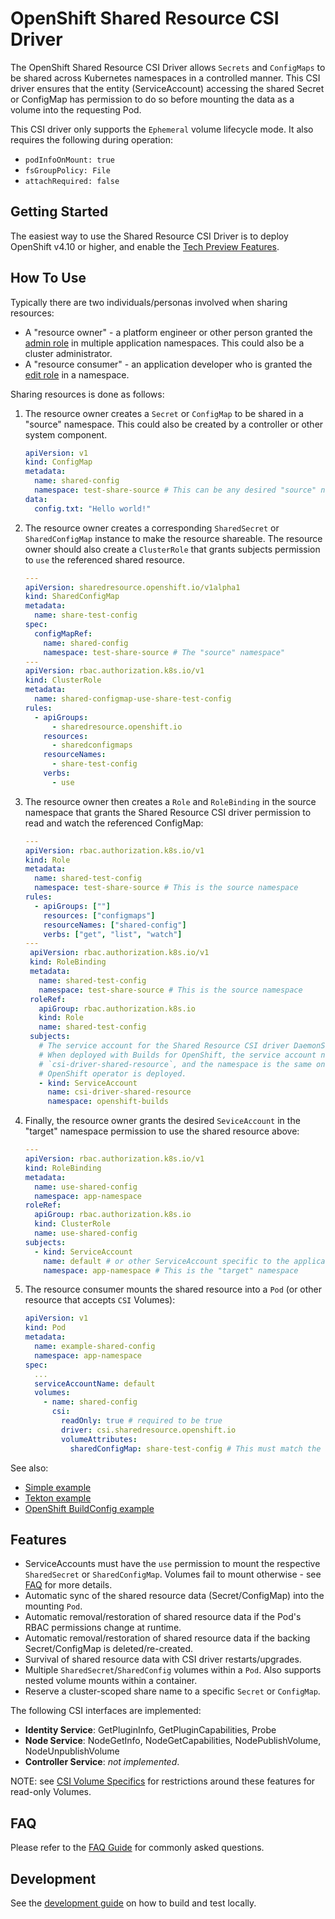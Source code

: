 # OpenShift Shared Resource CSI Driver

The OpenShift Shared Resource CSI Driver allows `Secrets` and `ConfigMaps` to be
shared across Kubernetes namespaces in a controlled manner. This CSI driver
ensures that the entity (ServiceAccount) accessing the shared Secret or ConfigMap
has permission to do so before mounting the data as a volume into the requesting
Pod.

This CSI driver only supports the `Ephemeral` volume lifecycle mode.
It also requires the following during operation:

- `podInfoOnMount: true`
- `fsGroupPolicy: File`
- `attachRequired: false`

## Getting Started

The easiest way to use the Shared Resource CSI Driver is to deploy OpenShift
v4.10 or higher, and enable the
[Tech Preview Features](https://docs.openshift.com/container-platform/latest/post_installation_configuration/cluster-tasks.html#post-install-tp-tasks).

## How To Use

Typically there are two individuals/personas involved when sharing resources:

- A "resource owner" - a platform engineer or other person granted the 
  [admin role](https://kubernetes.io/docs/reference/access-authn-authz/rbac/#user-facing-roles)
  in multiple application namespaces. This could also be a cluster administrator.
- A "resource consumer" - an application developer who is granted the
  [edit role](https://kubernetes.io/docs/reference/access-authn-authz/rbac/#user-facing-roles)
  in a namespace.

Sharing resources is done as follows:

1. The resource owner creates a `Secret` or `ConfigMap` to be shared in a
   "source" namespace. This could also be created by a controller or other system
   component.

   ```yaml
   apiVersion: v1
   kind: ConfigMap
   metadata:
     name: shared-config
     namespace: test-share-source # This can be any desired "source" namespace
   data:
     config.txt: "Hello world!"
   ```

2. The resource owner creates a corresponding `SharedSecret` or `SharedConfigMap` instance to
   make the resource shareable. The resource owner should also create a `ClusterRole` that grants
   subjects permission to `use` the referenced shared resource.

   ```yaml
   ---
   apiVersion: sharedresource.openshift.io/v1alpha1
   kind: SharedConfigMap
   metadata:
     name: share-test-config
   spec:
     configMapRef:
       name: shared-config
       namespace: test-share-source # The "source" namespace"
   ---
   apiVersion: rbac.authorization.k8s.io/v1
   kind: ClusterRole
   metadata:
     name: shared-configmap-use-share-test-config
   rules:
     - apiGroups:
         - sharedresource.openshift.io
       resources:
         - sharedconfigmaps
       resourceNames:
         - share-test-config
       verbs:
         - use
   ```

3. The resource owner then creates a `Role` and `RoleBinding` in the source namespace that grants
   the Shared Resource CSI driver permission to read and watch the referenced ConfigMap:

   ```yaml
   ---
   apiVersion: rbac.authorization.k8s.io/v1
   kind: Role
   metadata:
     name: shared-test-config
     namespace: test-share-source # This is the source namespace
   rules:
     - apiGroups: [""]
       resources: ["configmaps"]
       resourceNames: ["shared-config"]
       verbs: ["get", "list", "watch"]
   ---
    apiVersion: rbac.authorization.k8s.io/v1
    kind: RoleBinding
    metadata:
      name: shared-test-config
      namespace: test-share-source # This is the source namespace
    roleRef:
      apiGroup: rbac.authorization.k8s.io
      kind: Role
      name: shared-test-config
    subjects:
      # The service account for the Shared Resource CSI driver DaemonSet must be listed here.
      # When deployed with Builds for OpenShift, the service account name is
      # `csi-driver-shared-resource`, and the namespace is the same one where the Builds for
      # OpenShift operator is deployed.
      - kind: ServiceAccount
        name: csi-driver-shared-resource
        namespace: openshift-builds
    ```

4. Finally, the resource owner grants the desired `SeviceAccount` in the "target"
   namespace permission to use the shared resource above:

   ```yaml
   ---
   apiVersion: rbac.authorization.k8s.io/v1
   kind: RoleBinding
   metadata:
     name: use-shared-config
     namespace: app-namespace
   roleRef:
     apiGroup: rbac.authorization.k8s.io
     kind: ClusterRole
     name: use-shared-config
   subjects:
     - kind: ServiceAccount
       name: default # or other ServiceAccount specific to the application
       namespace: app-namespace # This is the "target" namespace
   ```

5. The resource consumer mounts the shared resource into a `Pod` (or other resource that accepts
   `CSI` Volumes):

   ```yaml
   apiVersion: v1
   kind: Pod
   metadata:
     name: example-shared-config
     namespace: app-namespace
   spec:
     ...
     serviceAccountName: default
     volumes:
       - name: shared-config
         csi:
           readOnly: true # required to be true
           driver: csi.sharedresource.openshift.io
           volumeAttributes:
             sharedConfigMap: share-test-config # This must match the name of the SharedConfigMap
   ```

See also:

- [Simple example](docs/simple-example.md)
- [Tekton example](docs/tekton-example.md)
- [OpenShift BuildConfig example](docs/build-with-rhel-entitlements.md)

## Features

- ServiceAccounts must have the `use` permission to mount the respective
  `SharedSecret` or `SharedConfigMap`. Volumes fail to mount otherwise - see 
  [FAQ](docs/faq.md) for more details.
- Automatic sync of the shared resource data (Secret/ConfigMap) into the mounting
  `Pod`.
- Automatic removal/restoration of shared resource data if the Pod's RBAC
  permissions change at runtime.
- Automatic removal/restoration of shared resource data if the backing
  Secret/ConfigMap is deleted/re-created.
- Survival of shared resource data with CSI driver restarts/upgrades.
- Multiple `SharedSecret`/`SharedConfig` volumes within a `Pod`. Also supports
  nested volume mounts within a container.
- Reserve a cluster-scoped share name to a specific `Secret` or `ConfigMap`.

The following CSI interfaces are implemented:

- **Identity Service**: GetPluginInfo, GetPluginCapabilities, Probe
- **Node Service**: NodeGetInfo, NodeGetCapabilities, NodePublishVolume,
  NodeUnpublishVolume
- **Controller Service**: _not implemented_.

NOTE: see [CSI Volume Specifics](docs/csi.md) for restrictions around these features for read-only Volumes.

## FAQ

Please refer to the [FAQ Guide](docs/faq.md) for commonly asked questions.

## Development

See the [development guide](docs/local-development.md) on how to build and test locally.
